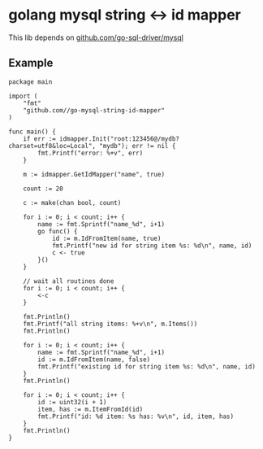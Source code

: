 # golang mysql string <-> id mapper

This lib depends on [github.com/go-sql-driver/mysql](https://github.com/go-sql-driver/mysql)

## Example

    package main

    import (
        "fmt"
        "github.com//go-mysql-string-id-mapper"
    )

    func main() {
        if err := idmapper.Init("root:123456@/mydb?charset=utf8&loc=Local", "mydb"); err != nil {
            fmt.Printf("error: %+v", err)
        }

        m := idmapper.GetIdMapper("name", true)

        count := 20

        c := make(chan bool, count)

        for i := 0; i < count; i++ {
            name := fmt.Sprintf("name_%d", i+1)
            go func() {
                id := m.IdFromItem(name, true)
                fmt.Printf("new id for string item %s: %d\n", name, id)
                c <- true
            }()
        }

        // wait all routines done
        for i := 0; i < count; i++ {
            <-c
        }

        fmt.Println()
        fmt.Printf("all string items: %+v\n", m.Items())
        fmt.Println()

        for i := 0; i < count; i++ {
            name := fmt.Sprintf("name_%d", i+1)
            id := m.IdFromItem(name, false)
            fmt.Printf("existing id for string item %s: %d\n", name, id)
        }
        fmt.Println()

        for i := 0; i < count; i++ {
            id := uint32(i + 1)
            item, has := m.ItemFromId(id)
            fmt.Printf("id: %d item: %s has: %v\n", id, item, has)
        }
        fmt.Println()
    }
